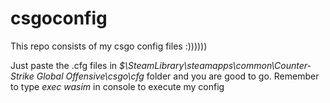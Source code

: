 # csgoconfig
This repo consists of my csgo config files :))))))

Just paste the .cfg files in *$\SteamLibrary\steamapps\common\Counter-Strike Global Offensive\csgo\cfg* folder and you are good to go.
Remember to type *exec wasim* in console to execute my config 
